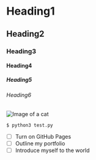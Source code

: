 # Heading1
## Heading2
### Heading3
#### Heading4
##### Heading5
###### Heading6

![Image of a cat](https://octodex.github.com/images/yaktocat.png "cat image")

```
$ python3 test.py
```
- [ ] Turn on GitHub Pages
- [ ] Outline my portfolio
- [ ] Introduce myself to the world
